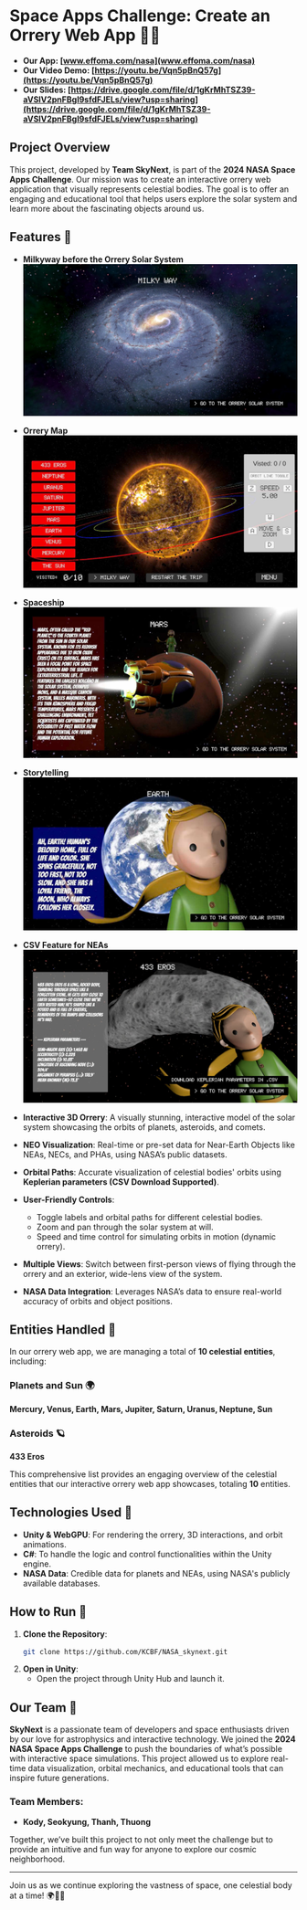 # Space Apps Challenge: Create an Orrery Web App 🌌🚀

- **Our App: [www.effoma.com/nasa](www.effoma.com/nasa)**
- **Our Video Demo: [https://youtu.be/Vqn5pBnQ57g](https://youtu.be/Vqn5pBnQ57g)**
- **Our Slides: [https://drive.google.com/file/d/1gKrMhTSZ39-aVSIV2pnFBgl9sfdFJELs/view?usp=sharing](https://drive.google.com/file/d/1gKrMhTSZ39-aVSIV2pnFBgl9sfdFJELs/view?usp=sharing)**

## Project Overview

This project, developed by **Team SkyNext**, is part of the **2024 NASA Space Apps Challenge**. Our mission was to create an interactive orrery web application that visually represents celestial bodies. The goal is to offer an engaging and educational tool that helps users explore the solar system and learn more about the fascinating objects around us.

## Features 🌟

- **Milkyway before the Orrery Solar System**  
  ![Milkyway](./readme/Milkyway.jpg)
- **Orrery Map**  
  ![Orrery Map](./readme/Orrery_Map.jpg)
- **Spaceship**  
  ![Spaceship](./readme/SpaceShip.jpg)
- **Storytelling**  
  ![Earth Storytelling](./readme/Earth_Storytelling.jpg)
- **CSV Feature for NEAs**  
   ![CSV Feature for NEAs](./readme/CSV_Feature.jpg)

- **Interactive 3D Orrery**: A visually stunning, interactive model of the solar system showcasing the orbits of planets, asteroids, and comets.
- **NEO Visualization**: Real-time or pre-set data for Near-Earth Objects like NEAs, NECs, and PHAs, using NASA’s public datasets.
- **Orbital Paths**: Accurate visualization of celestial bodies' orbits using **Keplerian parameters (CSV Download Supported)**.
- **User-Friendly Controls**:
  - Toggle labels and orbital paths for different celestial bodies.
  - Zoom and pan through the solar system at will.
  - Speed and time control for simulating orbits in motion (dynamic orrery).
- **Multiple Views**: Switch between first-person views of flying through the orrery and an exterior, wide-lens view of the system.
- **NASA Data Integration**: Leverages NASA’s data to ensure real-world accuracy of orbits and object positions.

## Entities Handled 🌌

In our orrery web app, we are managing a total of **10 celestial entities**, including:

### Planets and Sun 🌍

**Mercury, Venus, Earth, Mars, Jupiter, Saturn, Uranus, Neptune, Sun**

### Asteroids 🪐

**433 Eros**

This comprehensive list provides an engaging overview of the celestial entities that our interactive orrery web app showcases, totaling **10** entities.

## Technologies Used 🔧

- **Unity & WebGPU**: For rendering the orrery, 3D interactions, and orbit animations.
- **C#**: To handle the logic and control functionalities within the Unity engine.
- **NASA Data**: Credible data for planets and NEAs, using NASA's publicly available databases.

## How to Run 🚀

1. **Clone the Repository**:
   ```bash
   git clone https://github.com/KCBF/NASA_skynext.git
   ```
2. **Open in Unity**:
   - Open the project through Unity Hub and launch it.

## Our Team 🌠

**SkyNext** is a passionate team of developers and space enthusiasts driven by our love for astrophysics and interactive technology. We joined the **2024 NASA Space Apps Challenge** to push the boundaries of what’s possible with interactive space simulations. This project allowed us to explore real-time data visualization, orbital mechanics, and educational tools that can inspire future generations.

### Team Members:

- **Kody, Seokyung, Thanh, Thuong**

Together, we’ve built this project to not only meet the challenge but to provide an intuitive and fun way for anyone to explore our cosmic neighborhood.

---

Join us as we continue exploring the vastness of space, one celestial body at a time! 🌍🌙✨
